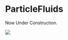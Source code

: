 # ParticleFluids

Now Under Construction.

[![](https://img.youtube.com/vi/HjiLsj0-WgI/0.jpg)](https://www.youtube.com/watch?v=HjiLsj0-WgI)